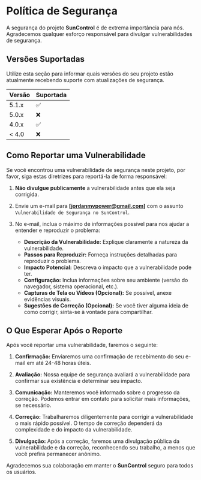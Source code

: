 # Política de Segurança

A segurança do projeto **SunControl** é de extrema importância para nós. Agradecemos qualquer esforço responsável para divulgar vulnerabilidades de segurança.

## Versões Suportadas

Utilize esta seção para informar quais versões do seu projeto estão atualmente recebendo suporte com atualizações de segurança.

| Versão | Suportada          |
| ------- | ------------------ |
| 5.1.x   | :white_check_mark: |
| 5.0.x   | :x:                |
| 4.0.x   | :white_check_mark: |
| < 4.0   | :x:                |

## Como Reportar uma Vulnerabilidade

Se você encontrou uma vulnerabilidade de segurança neste projeto, por favor, siga estas diretrizes para reportá-la de forma responsável:

1.  **Não divulgue publicamente** a vulnerabilidade antes que ela seja corrigida.

2.  Envie um e-mail para **[jordanmvpower@gmail.com]** com o assunto `Vulnerabilidade de Segurança no SunControl`.

3.  No e-mail, inclua o máximo de informações possível para nos ajudar a entender e reproduzir o problema:
    * **Descrição da Vulnerabilidade:** Explique claramente a natureza da vulnerabilidade.
    * **Passos para Reproduzir:** Forneça instruções detalhadas para reproduzir o problema.
    * **Impacto Potencial:** Descreva o impacto que a vulnerabilidade pode ter.
    * **Configuração:** Inclua informações sobre seu ambiente (versão do navegador, sistema operacional, etc.).
    * **Capturas de Tela ou Vídeos (Opcional):** Se possível, anexe evidências visuais.
    * **Sugestões de Correção (Opcional):** Se você tiver alguma ideia de como corrigir, sinta-se à vontade para compartilhar.

## O Que Esperar Após o Reporte

Após você reportar uma vulnerabilidade, faremos o seguinte:

1.  **Confirmação:** Enviaremos uma confirmação de recebimento do seu e-mail em até 24-48 horas úteis.

2.  **Avaliação:** Nossa equipe de segurança avaliará a vulnerabilidade para confirmar sua existência e determinar seu impacto.

3.  **Comunicação:** Manteremos você informado sobre o progresso da correção. Podemos entrar em contato para solicitar mais informações, se necessário.

4.  **Correção:** Trabalharemos diligentemente para corrigir a vulnerabilidade o mais rápido possível. O tempo de correção dependerá da complexidade e do impacto da vulnerabilidade.

5.  **Divulgação:** Após a correção, faremos uma divulgação pública da vulnerabilidade e da correção, reconhecendo seu trabalho, a menos que você prefira permanecer anônimo.

Agradecemos sua colaboração em manter o **SunControl** seguro para todos os usuários.
